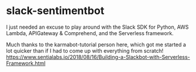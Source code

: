 # slack-sentimentbot
I just needed an excuse to play around with the Slack SDK for Python, AWS Lambda, APIGateway & Comprehend, and the Serverless framework.

Much thanks to the karmabot-tutorial person here, which got me started a lot quicker than if I had to come up with everything from scratch! https://www.sentialabs.io/2018/08/16/Building-a-Slackbot-with-Serverless-Framework.html
